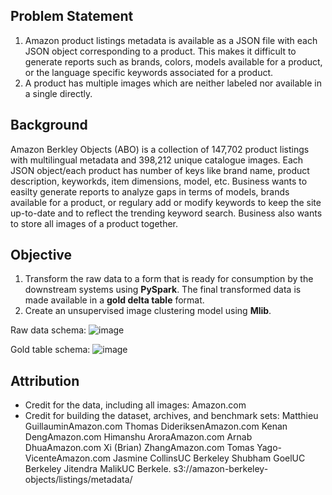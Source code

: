 ## Problem Statement
1. Amazon product listings metadata is available as a JSON file with each JSON object corresponding to a product. This makes it difficult to generate reports such as brands, colors, models available for a product, or the language specific keywords associated for a product.
2. A product has multiple images which are neither labeled nor available in a single directly.

## Background
Amazon Berkley Objects (ABO) is a collection of 147,702 product listings with multilingual metadata and 398,212 unique catalogue images. Each JSON object/each product has number of keys like brand name, product description, keyworkds, item dimensions, model, etc.
Business wants to easilty generate reports to analyze gaps in terms of models, brands available for a product, or regulary add or modify keywords to keep the site up-to-date and to reflect the trending keyword search.
Business also wants to store all images of a product together.

## Objective
1. Transform the raw data to a form that is ready for consumption by the downstream systems using **PySpark**. The final transformed data is made available in a **gold delta table** format.
2. Create an unsupervised image clustering model using **Mlib**.

Raw data schema:
![image](https://github.com/annajjames/BigData_AmazonBerkleyObjects/assets/58715002/20ce3734-9344-4db5-a1d3-cf51a6481577)

Gold table schema:
![image](https://github.com/annajjames/BigData_AmazonBerkleyObjects/assets/58715002/bc5cf20d-911e-47f9-a88f-2d23e0561059)


## Attribution
- Credit for the data, including all images: Amazon.com
- Credit for building the dataset, archives, and benchmark sets: Matthieu GuillauminAmazon.com Thomas DideriksenAmazon.com Kenan DengAmazon.com Himanshu AroraAmazon.com Arnab DhuaAmazon.com Xi (Brian) ZhangAmazon.com Tomas Yago-VicenteAmazon.com Jasmine CollinsUC Berkeley Shubham GoelUC Berkeley Jitendra MalikUC Berkele.
s3://amazon-berkeley-objects/listings/metadata/
